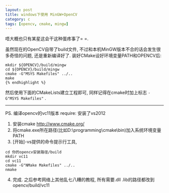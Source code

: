 ```yaml
---
layout: post
title: windows下使用 MinGW+OpenCV
category: c
tags: [opencv, cmake, mingw]
---
```


唔大概也只有某星这会干这种蛋疼事了= =.

虽然现在的OpenCV自带了build文件, 不过和本机MinGW版本不合的话会发生很多奇怪的问题, 还是重新编译好了. 装好CMake设好环境变量PATH和OPENCV后: 

```{% highlight sh %}
mkdir ${OPENCV}/build/mingw
cd ${OPENCV}/build/mingw
cmake -G"MSYS Makefiles" ../.. 
make
{% endhighlight %}
```

然后使用下面的CMakeLists建立工程即可, 同样记得在cmake时加上标志 `-G"MSYS Makefiles"` .
<script src="https://gist.github.com/4186692.js?file=CMakeLists.txt"></script>

-----

PS. 编译opencv的vc11版本
require: 安装了vs2012

1. 安装cmake http://www.cmake.org/
2. 将cmake.exe所在路径(比如D:\programming\cmake\bin)加入系统环境变量PATH
3. [开始]-vs提供的命令提示行工具, 

```
cd 你的opencv安装路径/build
mkdir vc11
cd vc11
cmake -G"NMake Makefiles" ../..
nmake
```

4. 完成. 之后参考网络上其他乱七八糟的教程, 所有需要.dll .lib的路径都改到opencv/build/vc11
